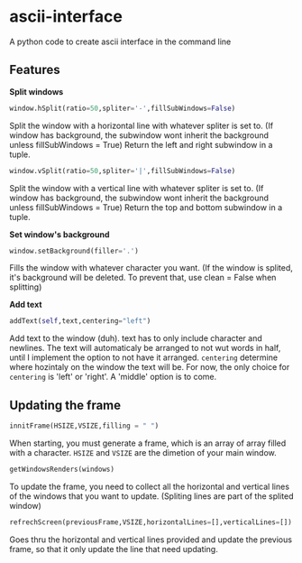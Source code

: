 # ascii-interface

A python code to create ascii interface in the command line

## Features

**Split windows**

``` python
window.hSplit(ratio=50,spliter='-',fillSubWindows=False)
```

Split the window with a horizontal line with whatever spliter is set to. (If
window has background, the subwindow wont inherit the background unless
fillSubWindows = True)
Return the left and right subwindow in a tuple.

``` python
window.vSplit(ratio=50,spliter='|',fillSubWindows=False)
```

Split the window with a vertical line with whatever spliter is set to. (If
window has background, the subwindow wont inherit the background unless
fillSubWindows = True)
Return the top and bottom subwindow in a tuple.

**Set window's background**

``` python
window.setBackground(filler='.')
```

Fills the window with whatever character you want. (If the window is splited,
it's background will be deleted. To prevent that, use clean = False when
splitting)

**Add text**

``` python
addText(self,text,centering="left")
```

Add text to the window (duh). text has to only include character and newlines.
The text will automaticaly be arranged to not wut words in half, until I
implement the option to not have it arranged.
``` centering ``` determine where hozintaly on the window the text will be. For
now, the only choice for ``` centering ``` is 'left' or 'right'. A 'middle'
option is to come.

## Updating the frame

``` python
innitFrame(HSIZE,VSIZE,filling = " ")
```

When starting, you must generate a frame, which is an array of array filled
with a character. ``` HSIZE ``` and ``` VSIZE ``` are the dimetion of your main
window.

``` python
getWindowsRenders(windows)
```

To update the frame, you need to collect all the horizontal and vertical lines
of the windows that you want to update. (Spliting lines are part of the splited
window)

``` python
refrechScreen(previousFrame,VSIZE,horizontalLines=[],verticalLines=[]):
```

Goes thru the horizontal and vertical lines provided and update the previous
frame, so that it only update the line that need updating.
